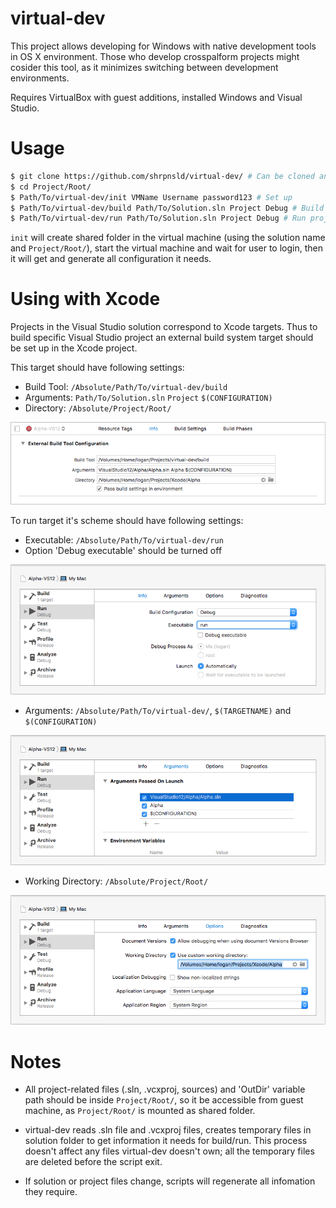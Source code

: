 # virtual-dev

This project allows developing for Windows with native development tools in OS X environment.
Those who develop crosspalform projects might cosider this tool, as it minimizes switching between development environments.

Requires VirtualBox with guest additions, installed Windows and Visual Studio.



# Usage

```bash
$ git clone https://github.com/shrpnsld/virtual-dev/ # Can be cloned anywhere
$ cd Project/Root/
$ Path/To/virtual-dev/init VMName Username password123 # Set up
$ Path/To/virtual-dev/build Path/To/Solution.sln Project Debug # Build project
$ Path/To/virtual-dev/run Path/To/Solution.sln Project Debug # Run project
```

`init` will create shared folder in the virtual machine (using the solution name and `Project/Root/`), start the virtual machine and wait for user to login, then it will get and generate all configuration it needs.



# Using with Xcode

Projects in the Visual Studio solution correspond to Xcode targets. Thus to build specific Visual Studio project an external build system target should be set up in the Xcode project.

This target should have following settings:

* Build Tool: `/Absolute/Path/To/virtual-dev/build`
* Arguments: `Path/To/Solution.sln` `Project` `$(CONFIGURATION)`
* Directory: `/Absolute/Project/Root/`

![](./doc/ExternalBuildToolConfiguration.png)

To run target it's scheme should have following settings:

* Executable: `/Absolute/Path/To/virtual-dev/run`
* Option 'Debug executable' should be turned off

![](./doc/SchemeRunInfo.png)

* Arguments: `/Absolute/Path/To/virtual-dev/`, `$(TARGETNAME)` and `$(CONFIGURATION)`

![](./doc/SchemeRunArguments.png)

* Working Directory: `/Absolute/Project/Root/`

![](./doc/SchemeRunOptions.png)



# Notes

* All project-related files (.sln, .vcxproj, sources) and 'OutDir' variable path should be inside `Project/Root/`, so it be accessible from guest machine, as `Project/Root/` is mounted as shared folder.

* virtual-dev reads .sln file and .vcxproj files, creates temporary files in solution folder to get information it needs for build/run. This process doesn't affect any files virtual-dev doesn't own; all the temporary files are deleted before the script exit.

* If solution or project files change, scripts will regenerate all infomation they require.

